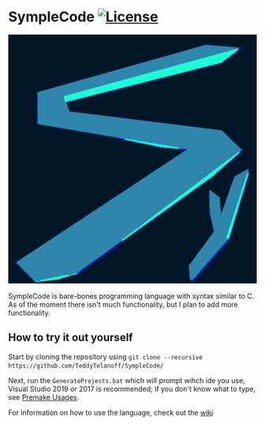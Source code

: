 # SympleCode [![License](https://img.shields.io/github/license/TeddyTelanoff/SympleCode.svg)](LICENSE)

![Symple](/res/Symple.png?raw=true "Symple")

SympleCode is bare-bones programming language with syntax similar to C. As of the moment there isn't much functionality, but I plan to add more functionality.

## How to try it out yourself
Start by cloning the repository using `git clone --recursive https://github.com/TeddyTelanoff/SympleCode/`

Next, run the `GenerateProjects.bat` which will prompt wihch ide you use, Visual Studio 2019 or 2017 is recommended; if you don't know what to type, see [Premake Usages](https://github.com/premake/premake-core/wiki/Using-Premake).

For information on how to use the language, check out the [wiki](../../wiki)
